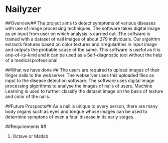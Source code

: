 # Nailyzer #
##Overview##
The project aims to detect symptoms of various diseases with use of image processing techniques.
The software takes digital image as an input from user on which analysis is carried out. The software is trained with a dataset of nail images of about 279 individuals. Our algoithm extracts features based on color textures and irregularities in input image and outputs the probable cause of the same.
This software is useful as it is one-of-its-kind and it can be used as a Self-diagnostic tool without the help of a medical professional.

##What we have done ##
The users are required to upload images of their finger nails to the webserver. The webserver uses this uploaded files as input to the disease detection software.
The software uses digital image processing algorithms to analyse the images of nails of users. Machine Learning is used to further classify the dataset image on the basis of texture and color of the nails.
 

##Future Prospects##
As a nail is unique to every person, there are many body organs such as eyes and tongue whose images can be used to determine symptons of even a fatal disease in its early stages.

##Requirements ##
1) Octave or Matlab




